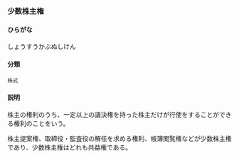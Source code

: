 <div style="display:none;">

## [あ行](securities-terms?id=あ行)
## [か行](securities-terms?id=か行)
## [さ行](securities-terms?id=さ行)

</div>

### 少数株主権

#### ひらがな

しょうすうかぶぬしけん

#### 分類

`株式`

#### 説明

株主の権利のうち、一定以上の議決権を持った株主だけが行使をすることができる権利のことをいう。
株主提案権、取締役・監査役の解任を求める権利、帳簿閲覧権などが少数株主権であり、少数株主権はどれも共益権である。

<div style="display:none;">

## [た行](securities-terms?id=た行)
## [な行](securities-terms?id=な行)
## [は行](securities-terms?id=は行)
## [ま行](securities-terms?id=ま行)
## [や行](securities-terms?id=や行)
## [ら行](securities-terms?id=ら行)
## [わ行](securities-terms?id=わ行)
## [英数字・記号](securities-terms?id=英数字・記号)

</div>

